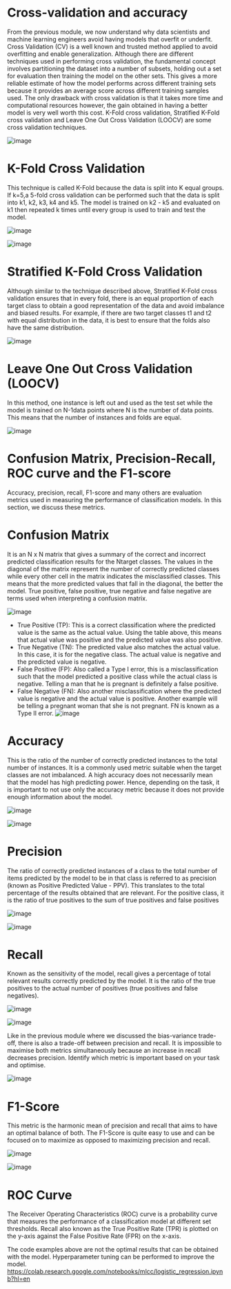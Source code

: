 


# Cross-validation and accuracy


From the previous module, we now understand why data scientists and machine learning engineers avoid having models that overfit or underfit. 
Cross Validation (CV) is a well known and trusted method applied to avoid overfitting and enable generalization.
Although there are different techniques used in performing cross validation, the fundamental concept involves partitioning the dataset into a number of subsets, holding out a set for evaluation then training the model on the other sets. This gives a more reliable estimate of how the model performs across different training sets because it provides an average score across different training samples used. The only drawback with cross validation is that it takes more time and computational resources however, the gain obtained in having a better model is very well worth this cost. K-Fold cross validation, Stratified K-Fold cross validation and Leave One Out Cross Validation (LOOCV) are some cross validation techniques.

![image](https://user-images.githubusercontent.com/93423367/206859032-d398d322-f960-4348-a367-1bd479c95d3b.png)




# K-Fold Cross Validation

This technique is called K-Fold because the data is split into K equal groups.  If k=5,a 5-fold cross validation can be performed such that the data is split into k1, k2, k3, k4 and k5. The model is trained on k2 - k5 and evaluated on k1 then repeated k times until every group is used to train and test the model. 

![image](https://user-images.githubusercontent.com/93423367/206859063-01564ece-e3b7-4a7a-bb1c-bb6e9ca129b1.png)

![image](https://user-images.githubusercontent.com/93423367/206859071-10b35300-7bde-43f1-9955-581efb2442a6.png)


# Stratified K-Fold Cross Validation

Although similar to the technique described above, Stratified K-Fold cross validation ensures that in every fold, there is an equal proportion of each target class to obtain a good representation of the data and avoid imbalance and biased results. For example, if there are two target classes t1 and t2 with equal distribution in the data, it is best to ensure that the folds also have the same distribution.

![image](https://user-images.githubusercontent.com/93423367/206859102-a0965278-d28b-4754-b091-6b8c960084dc.png)


# Leave One Out Cross Validation (LOOCV)

In this method, one instance is left out and used as the test set while the model is trained on N-1data points where N is the number of data points. This means that the number of instances and folds are equal.

![image](https://user-images.githubusercontent.com/93423367/206859128-3732019a-02b0-4c28-8991-685d361df84a.png)


# Confusion Matrix, Precision-Recall, ROC curve and the F1-score

Accuracy, precision, recall, F1-score and many others are evaluation metrics used in measuring the performance of classification models. In this section, we discuss these metrics. 

# Confusion Matrix

It is an N x N matrix that gives a summary of the correct and incorrect predicted classification results for the Ntarget classes. The values in the diagonal of the matrix represent the number of correctly predicted classes while every other cell in the matrix indicates the misclassified classes. This means that the more predicted values that fall in the diagonal, the better the model. True positive, false positive, true negative and false negative are terms used when interpreting a confusion matrix.

![image](https://user-images.githubusercontent.com/93423367/206859172-f88107a8-ed13-4bbf-984a-aab57681cf2c.png)

- True Positive (TP): This is a correct classification where the predicted value is the same as the actual value. Using the table above, this means that actual value was positive and the predicted value was also positive.
- True Negative (TN): The predicted value also matches the actual value. In this case, it is for the negative class. The actual value is negative and the predicted value is negative.
- False Positive (FP): Also called a Type I error, this is a misclassification such that the model predicted a positive class while the actual class is negative. Telling a man that he is pregnant is definitely a false positive.
- False Negative (FN): Also another misclassification where the predicted value is negative and the actual value is positive. Another example will be telling a pregnant woman that she is not pregnant. FN is known as a Type II error.
![image](https://user-images.githubusercontent.com/93423367/206859238-ae81052f-dbf2-4f2a-8c13-1bf9ecb080e0.png)

# Accuracy

This is the ratio of the number of correctly predicted instances to the total number of instances. It is a commonly used metric suitable when the target classes are not imbalanced. A high accuracy does not necessarily mean that the model has high predicting power. Hence, depending on the task, it is important to not use only the accuracy metric because it does not provide enough information about the model.

![image](https://user-images.githubusercontent.com/93423367/206859260-1d7a50ff-6251-454a-b0e5-6eb28e282fda.png)

![image](https://user-images.githubusercontent.com/93423367/206859269-2e5e39f6-83ea-40d8-a233-06921b01f95f.png)

# Precision

The ratio of correctly predicted instances of a class to the total number of items predicted by the model to be in that class is referred to as precision (known as Positive Predicted Value - PPV). This translates to the total percentage of the results obtained that are relevant. For the positive class, it is the ratio of true positives to the sum of true positives and false positives

![image](https://user-images.githubusercontent.com/93423367/206859283-01e5ffc8-47fe-42ae-b9fc-d187264200e5.png)

![image](https://user-images.githubusercontent.com/93423367/206859294-e53eb935-aab9-42cb-9b0d-d32d665f419b.png)


# Recall

Known as the sensitivity of the model, recall gives a percentage of total relevant results correctly predicted by the model. It is the ratio of the true positives to the actual number of positives (true positives and false negatives).

![image](https://user-images.githubusercontent.com/93423367/206859310-9b22acb2-ac4f-4f3d-bac8-31ad93ec09d0.png)

![image](https://user-images.githubusercontent.com/93423367/206859317-2f4113a1-b236-4ef7-a6f0-ebce1b8b1521.png)

Like in the previous module where we discussed the bias-variance trade-off, there is also a trade-off between precision and recall. It is impossible to maximise both metrics simultaneously because an increase in recall decreases precision. Identify which metric is important based on your task and optimise.

![image](https://user-images.githubusercontent.com/93423367/206859345-ecc26f77-be99-43c6-8875-58b2580e49a0.png)


# F1-Score

This metric is the harmonic mean of precision and recall that aims to have an optimal balance of both. The F1-Score is quite easy to use and can be focused on to maximize as opposed to maximizing precision and recall.

![image](https://user-images.githubusercontent.com/93423367/206859363-a6aca1a8-7c00-427b-bddd-d8c2c04dd190.png)

![image](https://user-images.githubusercontent.com/93423367/206859370-f5ab7f1d-f160-4d1c-8e2b-340a6c021f36.png)

# ROC Curve

The Receiver Operating Characteristics (ROC) curve is a probability curve that measures the performance of a classification model at different set thresholds. Recall also known as the True Positive Rate (TPR) is plotted on the y-axis against the False Positive Rate (FPR) on the x-axis.

The code examples above are not the optimal results that can be obtained with the model. Hyperparameter tuning can be performed to improve the model.
https://colab.research.google.com/notebooks/mlcc/logistic_regression.ipynb?hl=en

